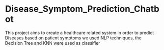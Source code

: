 # Disease_Symptom_Prediction_Chatbot
This project aims to create a healthcare related system in order to predict Diseases based on patient symptoms
we used NLP techniques, the Decision Tree and KNN were used as  classifier

